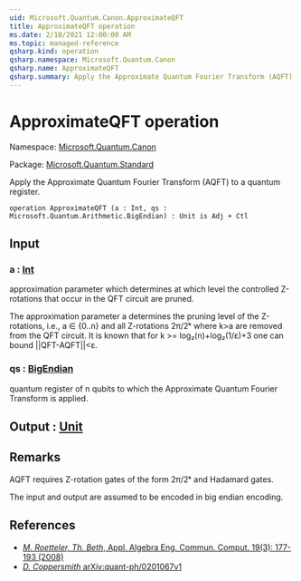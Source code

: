 ```yaml
---
uid: Microsoft.Quantum.Canon.ApproximateQFT
title: ApproximateQFT operation
ms.date: 2/10/2021 12:00:00 AM
ms.topic: managed-reference
qsharp.kind: operation
qsharp.namespace: Microsoft.Quantum.Canon
qsharp.name: ApproximateQFT
qsharp.summary: Apply the Approximate Quantum Fourier Transform (AQFT) to a quantum register.
---
```


# ApproximateQFT operation

Namespace: [Microsoft.Quantum.Canon](xref:Microsoft.Quantum.Canon)

Package: [Microsoft.Quantum.Standard](https://nuget.org/packages/Microsoft.Quantum.Standard)


Apply the Approximate Quantum Fourier Transform (AQFT) to a quantum register.

```qsharp
operation ApproximateQFT (a : Int, qs : Microsoft.Quantum.Arithmetic.BigEndian) : Unit is Adj + Ctl
```


## Input

### a : [Int](xref:microsoft.quantum.lang-ref.int)

approximation parameter which determines at which level the controlled Z-rotations thatoccur in the QFT circuit are pruned.The approximation parameter a determines the pruning level of the Z-rotations, i.e.,a ∈ {0..n} and all Z-rotations 2π/2ᵏ where k>a areremoved from the QFT circuit. It is known that for k >= log₂(n)+log₂(1/ε)+3one can bound ||QFT-AQFT||<ε.


### qs : [BigEndian](xref:Microsoft.Quantum.Arithmetic.BigEndian)

quantum register of n qubits to which the Approximate Quantum Fourier Transform is applied.



## Output : [Unit](xref:microsoft.quantum.lang-ref.unit)



## Remarks

AQFT requires Z-rotation gates of the form 2π/2ᵏ and Hadamard gates.The input and output are assumed to be encoded in big endian encoding.

## References

- [ *M. Roetteler, Th. Beth*,  Appl. Algebra Eng. Commun. Comput.  19(3): 177-193 (2008) ](http://doi.org/10.1007/s00200-008-0072-2)- [ *D. Coppersmith* arXiv:quant-ph/0201067v1 ](https://arxiv.org/abs/quant-ph/0201067)